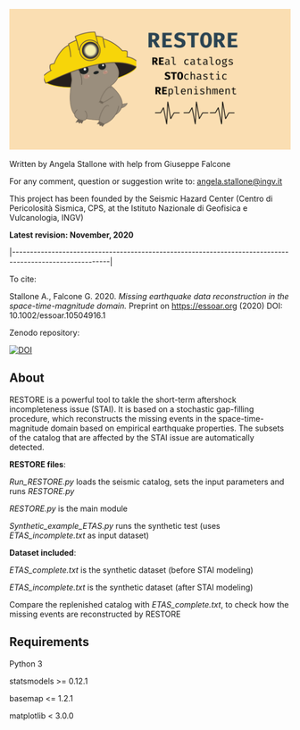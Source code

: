 
![alt text](https://github.com/angystallone/Seismology_Stuff/blob/main/figures/RESTORE_logo.png?raw=true)


Written by Angela Stallone with help from Giuseppe Falcone

For any comment, question or suggestion write to:
<angela.stallone@ingv.it>

This project has been founded by the Seismic Hazard Center
(Centro di Pericolosità Sismica, CPS, at the Istituto Nazionale di Geofisica e Vulcanologia, INGV)

**Latest revision: November, 2020** 

|---------------------------------------------------------------------------------------------------------|

To cite:

Stallone A., Falcone G. 2020. *Missing earthquake data reconstruction in the space-time-magnitude domain.*
Preprint on <https://essoar.org> (2020) DOI: 10.1002/essoar.10504916.1

Zenodo repository:

<a href="https://doi.org/10.5281/zenodo.4287473"><img src="https://zenodo.org/badge/DOI/10.5281/zenodo.4287473.svg" alt="DOI"></a>

<h2>About</h2>

RESTORE is a powerful tool to takle the short-term aftershock incompleteness issue (STAI).
It is based on a stochastic gap-filling procedure, which reconstructs the missing events in the space-time-magnitude domain based on empirical earthquake properties. The subsets of the catalog that are affected by the STAI issue are automatically detected.


**RESTORE files**:

*Run_RESTORE.py* loads the seismic catalog, sets the input parameters and runs *RESTORE.py*

*RESTORE.py* is the main module

*Synthetic_example_ETAS.py* runs the synthetic test (uses *ETAS_incomplete.txt* as input dataset)


**Dataset included**:

*ETAS_complete.txt* is the synthetic dataset (before STAI modeling)

*ETAS_incomplete.txt* is the synthetic dataset (after STAI modeling)

Compare the replenished catalog with *ETAS_complete.txt*, to check how the missing events are reconstructed by RESTORE

<h2>Requirements</h2>

Python 3

statsmodels >= 0.12.1

basemap <= 1.2.1

matplotlib < 3.0.0





